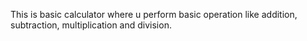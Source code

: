 This is basic calculator where u perform basic operation like addition, subtraction, multiplication and division.
